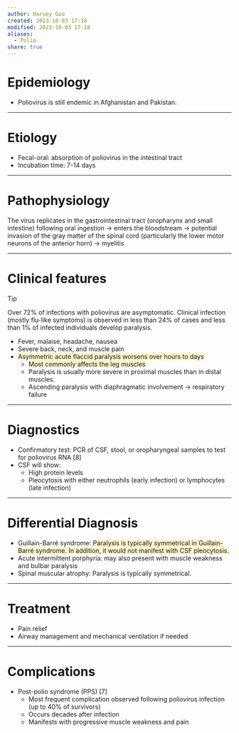 ```yaml
---
author: Harvey Guo
created: 2023-10-03 17:18
modified: 2023-10-03 17:18
aliases:
  - Polio
share: true
---
```

# Epidemiology
- Poliovirus is still endemic in Afghanistan and Pakistan.

---
# Etiology
- Fecal-oral: absorption of poliovirus in the intestinal tract
- Incubation time: 7-14 days

---
# Pathophysiology
The virus replicates in the gastrointestinal tract (oropharynx and small intestine) following oral ingestion → enters the bloodstream → potential invasion of the gray matter of the spinal cord (particularly the lower motor neurons of the anterior horn) → myelitis

---
# Clinical features
>[!tip] 
>Over 72% of infections with poliovirus are asymptomatic. Clinical infection (mostly flu-like symptoms) is observed in less than 24% of cases and less than 1% of infected individuals develop paralysis.

- Fever, malaise, headache, nausea
- Severe back, neck, and muscle pain
- <span style="background:rgba(240, 200, 0, 0.2)">Asymmetric acute flaccid paralysis worsens over hours to days</span>
	- <span style="background:rgba(240, 200, 0, 0.2)">Most commonly affects the leg muscles</span>
	- Paralysis is usually more severe in proximal muscles than in distal muscles.
	- Ascending paralysis with diaphragmatic involvement → respiratory failure

---
# Diagnostics
- Confirmatory test: PCR of CSF, stool, or oropharyngeal samples to test for poliovirus RNA  [8]
- CSF will show:
	- High protein levels
	- Pleocytosis with either neutrophils (early infection) or lymphocytes (late infection)

---
# Differential Diagnosis
- Guillain-Barré syndrome: <span style="background:rgba(240, 200, 0, 0.2)">Paralysis is typically symmetrical in Guillain-Barré syndrome. In addition, it would not manifest with CSF pleocytosis.</span>
- Acute intermittent porphyria: may also present with muscle weakness and bulbar paralysis
- Spinal muscular atrophy: Paralysis is typically symmetrical.

---
# Treatment
- Pain relief
- Airway management and mechanical ventilation if needed

---
# Complications
- Post-polio syndrome (PPS) [7]
	- Most frequent complication observed following poliovirus infection (up to 40% of survivors)
	- Occurs decades after infection
	- Manifests with progressive muscle weakness and pain